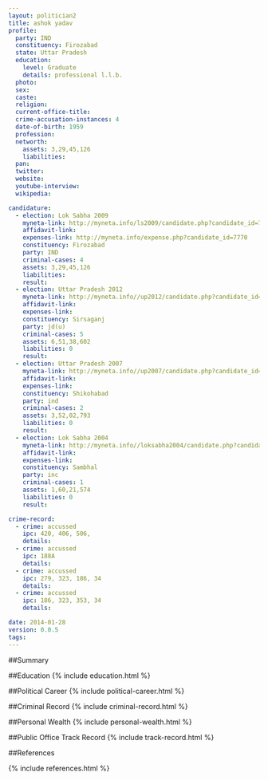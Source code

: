 ```yaml
---
layout: politician2
title: ashok yadav
profile: 
  party: IND
  constituency: Firozabad
  state: Uttar Pradesh
  education: 
    level: Graduate
    details: professional l.l.b.
  photo: 
  sex: 
  caste: 
  religion: 
  current-office-title: 
  crime-accusation-instances: 4
  date-of-birth: 1959
  profession: 
  networth: 
    assets: 3,29,45,126
    liabilities: 
  pan: 
  twitter: 
  website: 
  youtube-interview: 
  wikipedia: 

candidature: 
  - election: Lok Sabha 2009
    myneta-link: http://myneta.info/ls2009/candidate.php?candidate_id=7770
    affidavit-link: 
    expenses-link: http://myneta.info/expense.php?candidate_id=7770
    constituency: Firozabad 
    party: IND
    criminal-cases: 4
    assets: 3,29,45,126
    liabilities: 
    result:  
  - election: Uttar Pradesh 2012
    myneta-link: http://myneta.info//up2012/candidate.php?candidate_id=1351
    affidavit-link: 
    expenses-link: 
    constituency: Sirsaganj 
    party: jd(u)
    criminal-cases: 5
    assets: 6,51,38,602
    liabilities: 0
    result:  
  - election: Uttar Pradesh 2007
    myneta-link: http://myneta.info//up2007/candidate.php?candidate_id=635
    affidavit-link: 
    expenses-link: 
    constituency: Shikohabad 
    party: ind
    criminal-cases: 2
    assets: 3,52,02,793
    liabilities: 0
    result:  
  - election: Lok Sabha 2004
    myneta-link: http://myneta.info//loksabha2004/candidate.php?candidate_id=4911
    affidavit-link: 
    expenses-link: 
    constituency: Sambhal 
    party: inc
    criminal-cases: 1
    assets: 1,60,21,574
    liabilities: 0
    result:  

crime-record: 
  - crime: accussed
    ipc: 420, 406, 506,
    details:  
  - crime: accussed
    ipc: 188A
    details:  
  - crime: accussed
    ipc: 279, 323, 186, 34
    details:  
  - crime: accussed
    ipc: 186, 323, 353, 34
    details:  

date: 2014-01-28
version: 0.0.5
tags: 
---
```

##Summary


##Education
{% include education.html %}


##Political Career
{% include political-career.html %}


##Criminal Record
{% include criminal-record.html %}


##Personal Wealth
{% include personal-wealth.html %}


##Public Office Track Record
{% include track-record.html %}


##References


{% include references.html %}